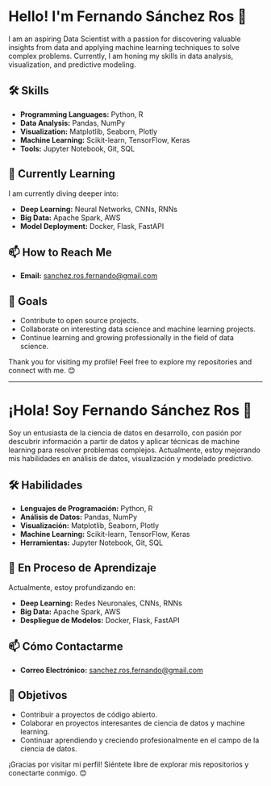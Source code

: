 # Hello! I'm Fernando Sánchez Ros 👋

I am an aspiring Data Scientist with a passion for discovering valuable insights from data and applying machine learning techniques to solve complex problems. Currently, I am honing my skills in data analysis, visualization, and predictive modeling.

## 🛠️ Skills

- **Programming Languages:** Python, R
- **Data Analysis:** Pandas, NumPy
- **Visualization:** Matplotlib, Seaborn, Plotly
- **Machine Learning:** Scikit-learn, TensorFlow, Keras
- **Tools:** Jupyter Notebook, Git, SQL

## 🌱 Currently Learning

I am currently diving deeper into:

- **Deep Learning:** Neural Networks, CNNs, RNNs
- **Big Data:** Apache Spark, AWS
- **Model Deployment:** Docker, Flask, FastAPI

## 📫 How to Reach Me

- **Email:** sanchez.ros.fernando@gmail.com

## 🎯 Goals

- Contribute to open source projects.
- Collaborate on interesting data science and machine learning projects.
- Continue learning and growing professionally in the field of data science.

Thank you for visiting my profile! Feel free to explore my repositories and connect with me. 😊

---

# ¡Hola! Soy Fernando Sánchez Ros 👋

Soy un entusiasta de la ciencia de datos en desarrollo, con pasión por descubrir información a partir de datos y aplicar técnicas de machine learning para resolver problemas complejos. Actualmente, estoy mejorando mis habilidades en análisis de datos, visualización y modelado predictivo.

## 🛠️ Habilidades

- **Lenguajes de Programación:** Python, R
- **Análisis de Datos:** Pandas, NumPy
- **Visualización:** Matplotlib, Seaborn, Plotly
- **Machine Learning:** Scikit-learn, TensorFlow, Keras
- **Herramientas:** Jupyter Notebook, Git, SQL

## 🌱 En Proceso de Aprendizaje

Actualmente, estoy profundizando en:

- **Deep Learning:** Redes Neuronales, CNNs, RNNs
- **Big Data:** Apache Spark, AWS
- **Despliegue de Modelos:** Docker, Flask, FastAPI

## 📫 Cómo Contactarme

- **Correo Electrónico:** sanchez.ros.fernando@gmail.com

## 🎯 Objetivos

- Contribuir a proyectos de código abierto.
- Colaborar en proyectos interesantes de ciencia de datos y machine learning.
- Continuar aprendiendo y creciendo profesionalmente en el campo de la ciencia de datos.

¡Gracias por visitar mi perfil! Siéntete libre de explorar mis repositorios y conectarte conmigo. 😊
